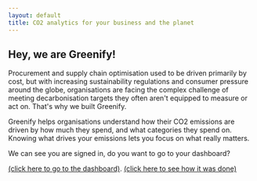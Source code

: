 ```yaml
---
layout: default
title: CO2 analytics for your business and the planet
---
```



## Hey, we are Greenify!

Procurement and supply chain optimisation used to be driven primarily by cost, but with increasing sustainability regulations and consumer pressure around the globe, organisations are facing the complex challenge of meeting decarbonisation targets they often aren't equipped to measure or act on. That's why we built Greenify. 

Greenify helps organisations understand how their CO2 emissions are driven by how much they spend, and what categories they spend on. Knowing what drives your emissions lets you focus on what really matters.

We can see you are signed in, do you want to go to your dashboard? 


[(click here to go to the dashboard)](./another-page.html).
[(click here to see how it was done)](./description.html)